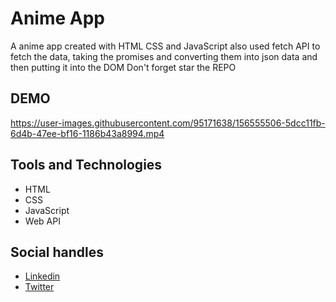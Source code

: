 # Anime App

A anime app created with HTML CSS and JavaScript also used fetch API to fetch the data, taking the promises and converting them into json data and then putting it into the DOM Don't forget star the REPO

## DEMO

https://user-images.githubusercontent.com/95171638/156555506-5dcc11fb-6d4b-47ee-bf16-1186b43a8994.mp4

## Tools and Technologies

- HTML
- CSS 
- JavaScript
- Web API

## Social handles

- [Linkedin](https://www.linkedin.com/in/amol-shelke-627813220/)
- [Twitter](https://twitter.com/Amol_shelke09)




